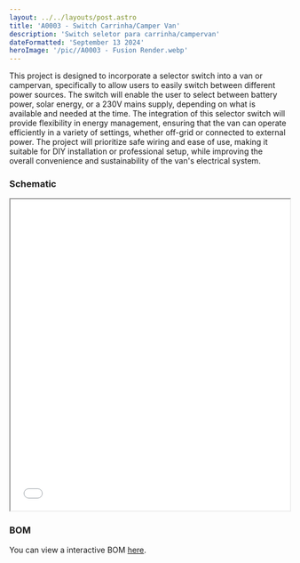 ```yaml
---
layout: ../../layouts/post.astro
title: 'A0003 - Switch Carrinha/Camper Van'
description: 'Switch seletor para carrinha/campervan'
dateFormatted: 'September 13 2024'
heroImage: '/pic//A0003 - Fusion Render.webp'
---
```




This project is designed to incorporate a selector switch into a van or campervan, specifically to allow users to easily switch between different power sources. The switch will enable the user to select between battery power, solar energy, or a 230V mains supply, depending on what is available and needed at the time. The integration of this selector switch will provide flexibility in energy management, ensuring that the van can operate efficiently in a variety of settings, whether off-grid or connected to external power. The project will prioritize safe wiring and ease of use, making it suitable for DIY installation or professional setup, while improving the overall convenience and sustainability of the van's electrical system.

### Schematic

<iframe src="/sch/A0003-Schematic.pdf" width="100%" height="560px"></iframe>

### BOM

You can view a interactive BOM [here](/bom/BOM_A0003.html).